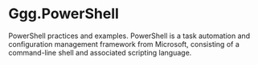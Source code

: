 # Ggg.PowerShell
PowerShell practices and examples. PowerShell is a task automation and configuration management framework from Microsoft, consisting of a command-line shell and associated scripting language.
